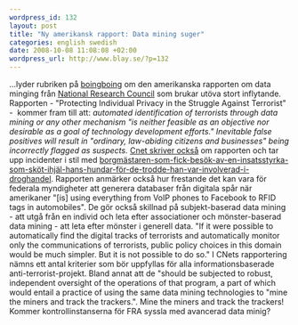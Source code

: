 ```yaml
--- 
wordpress_id: 132 
layout: post
title: "Ny amerikansk rapport: Data mining suger" 
categories: english swedish 
date: 2008-10-08 11:08:08 +02:00 
wordpress_url: http://www.blay.se/?p=132 
---
```


...lyder rubriken på [boingboing](http://www.boingboing.net/2008/10/07/datamining-sucks-off.html) om den amerikanska rapporten om data minging från [National Research Council](http://sites.nationalacademies.org/nrc/index.htm) som brukar utöva stort inflytande. Rapporten - "Protecting Individual Privacy in the Struggle Against Terrorist" -  kommer fram till att: *automated identification of terrorists through data mining or any other mechanism "is neither feasible as an objective nor desirable as a goal of technology development efforts." Inevitable false positives will result in "ordinary, law-abiding citizens and businesses" being incorrectly flagged as suspects.* [Cnet skriver också](http://news.cnet.com/8301-13578_3-10059987-38.html?part=rss&subj=news&tag=2547-1_3-0-20) om rapporten och tar upp incidenter i stil med [borgmästaren-som-fick-besök-av-en-insatsstyrka-som-sköt-ihjäl-hans-hundar-för-de-trodde-han-var-involverad-i-droghandel](http://www.reason.com/blog/show/127848.html). Rapporten anmärker också hur frestande det kan vara för federala myndigheter att generera databaser från digitala spår när amerikaner "[is] using everything from VoIP phones to Facebook to RFID tags in automobiles". De gör också skillnad på subjekt-baserad data mining - att utgå från en individ och leta efter associationer och mönster-baserad data mining - att leta efter mönster i generell data. "If it were possible to automatically find the digital tracks of terrorists and automatically monitor only the communications of terrorists, public policy choices in this domain would be much simpler. But it is not possible to do so." I CNets rapportering nämns ett antal kriterier som bör uppfyllas för alla informationsbaserade anti-terrorist-projekt. Bland annat att de "should be subjected to robust, independent oversight of the operations of that program, a part of which would entail a practice of using the same data mining technologies to "mine the miners and track the trackers.". Mine the miners and track the trackers! Kommer kontrollinstanserna för FRA syssla med avancerad data minig? 